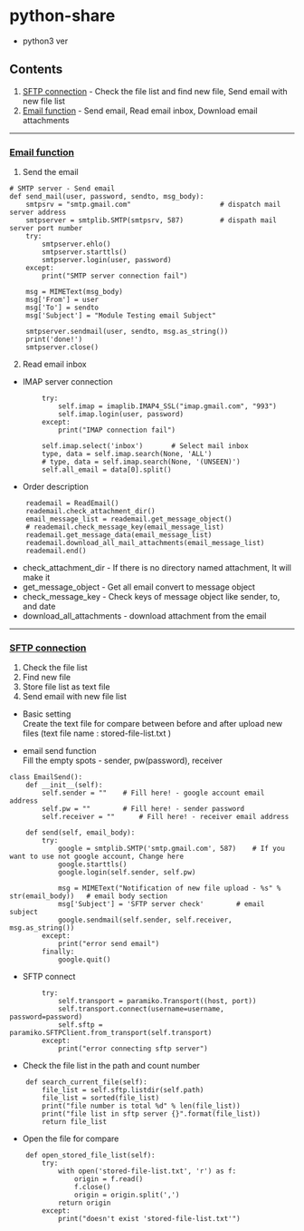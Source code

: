 # python-share
- python3 ver
## Contents
1. [SFTP connection](#sftp-connection) - Check the file list and find new file, Send email with new file list
2. [Email function](#email-function) - Send email, Read email inbox, Download email attachments 
* * *
### [Email function](https://github.com/YEONGYEO/python-share/blob/master/email/python_get_email_function.py)
   
1. Send the email   
```
# SMTP server - Send email
def send_mail(user, password, sendto, msg_body):
    smtpsrv = "smtp.gmail.com"                      # dispatch mail server address
    smtpserver = smtplib.SMTP(smtpsrv, 587)         # dispath mail server port number
    try:
        smtpserver.ehlo()
        smtpserver.starttls()
        smtpserver.login(user, password)
    except:
        print("SMTP server connection fail")

    msg = MIMEText(msg_body)
    msg['From'] = user
    msg['To'] = sendto
    msg['Subject'] = "Module Testing email Subject"

    smtpserver.sendmail(user, sendto, msg.as_string())
    print('done!')
    smtpserver.close()
```

2. Read email inbox   
- IMAP server connection   
```
        try:
            self.imap = imaplib.IMAP4_SSL("imap.gmail.com", "993")
            self.imap.login(user, password)
        except:
            print("IMAP connection fail")

        self.imap.select('inbox')       # Select mail inbox
        type, data = self.imap.search(None, 'ALL')
        # type, data = self.imap.search(None, '(UNSEEN)')
        self.all_email = data[0].split()
```
- Order description
```
    reademail = ReadEmail()
    reademail.check_attachment_dir()
    email_message_list = reademail.get_message_object()
    # reademail.check_message_key(email_message_list)
    reademail.get_message_data(email_message_list)
    reademail.download_all_mail_attachments(email_message_list)
    reademail.end()
```
+ check_attachment_dir - If there is no directory named attachment, It will make it
+ get_message_object - Get all email convert to message object
+ check_message_key - Check keys of message object like sender, to, and date
+ download_all_attachments - download attachment from the email

* * *

### [SFTP connection](https://github.com/YEONGYEO/python-share/blob/master/sftp-connection/sftp-connection.py)
   
1. Check the file list
2. Find new file
3. Store file list as text file
4. Send email with new file list

- Basic setting   
Create the text file for compare between before and after upload new files (text file name : stored-file-list.txt )

- email send function   
Fill the empty spots - sender, pw(password), receiver  

```
class EmailSend():
    def __init__(self):
        self.sender = ""    # Fill here! - google account email address
        self.pw = ""        # Fill here! - sender password
        self.receiver = ""      # Fill here! - receiver email address

    def send(self, email_body):
        try:
            google = smtplib.SMTP('smtp.gmail.com', 587)    # If you want to use not google account, Change here
            google.starttls()
            google.login(self.sender, self.pw)

            msg = MIMEText("Notification of new file upload - %s" % str(email_body))   # email body section
            msg['Subject'] = 'SFTP server check'        # email subject
            google.sendmail(self.sender, self.receiver, msg.as_string())
        except:
            print("error send email")
        finally:
            google.quit()
```

- SFTP connect
```
        try:
            self.transport = paramiko.Transport((host, port))
            self.transport.connect(username=username, password=password)
            self.sftp = paramiko.SFTPClient.from_transport(self.transport)
        except:
            print("error connecting sftp server")
```

- Check the file list in the path and count number
```
    def search_current_file(self):
        file_list = self.sftp.listdir(self.path)
        file_list = sorted(file_list)
        print("file number is total %d" % len(file_list))
        print("file list in sftp server {}".format(file_list))
        return file_list
```

- Open the file for compare
```
    def open_stored_file_list(self):
        try:
            with open('stored-file-list.txt', 'r') as f:
                origin = f.read()
                f.close()
                origin = origin.split(',')
            return origin
        except:
            print("doesn't exist 'stored-file-list.txt'")
```


